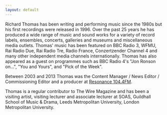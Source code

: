```yaml
---
layout: default
---
```


Richard Thomas has been writing and performing music since the 1980s but his first recordings were released in 1996. Over the past 25 years he has produced a wide range of music and sound works for a variety of record labels, ensembles, concerts, galleries and museums and miscellaneous media outlets. Thomas' music has been featured on BBC Radio 3, WFMU, Rai Radio Due, Rai Radio Tre, Radio France, Conzertzender Channel 4 and many other independent media channels internationally. Thomas has also appeared as a guest on programmes such as BBC Radio 4's "Jon Ronson on…", "You and Yours", and "Pick of the Week". 

Between 2003 and 2013 Thomas was the Content Manager / News Editor / Commissioning Editor and a producer at [Resonance 104.4FM](https://www.resonancefm.com/). 

Thomas is a regular contributor to The Wire Magazine and has been a visiting artist, visiting lecturer and associate lecturer at SOAS, Guildhall School of Music & Drama, Leeds Metropolitan University, London Metropolitan University.
